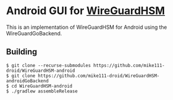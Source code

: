 # Android GUI for [WireGuardHSM](https://github.com/mike111-droid/WireguardHSM-linux)

This is an implementation of WireGuardHSM for Android using the WireGuardGoBackend.

## Building

```
$ git clone --recurse-submodules https://github.com/mike111-droid/WireGuardHSM-android
$ git clone https://github.com/mike111-droid/WireGuardHSM-androidGoBackend
$ cd WireGuardHSM-android
$ ./gradlew assembleRelease
```
